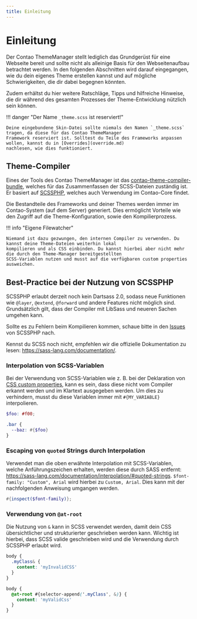 ```yaml
---
title: Einleitung
---
```


# Einleitung

Der Contao ThemeManager stellt lediglich das Grundgerüst für eine Webseite bereit und sollte nicht als alleinige Basis
für den Webseitenaufbau betrachtet werden. In den folgenden Abschnitten wird darauf eingegangen, wie du dein eigenes
Theme erstellen kannst und auf mögliche Schwierigkeiten, die dir dabei begegnen könnten.

Zudem erhältst du hier weitere Ratschläge, Tipps und hilfreiche Hinweise, die dir während des gesamten Prozesses der
Theme-Entwicklung nützlich sein können.

!!! danger "Der Name `_theme.scss` ist reserviert!"

    Deine eingebundene Skin-Datei sollte niemals den Namen `_theme.scss` tragen, da diese für das Contao ThemeManager
    Framework reserviert ist. Solltest du Teile des Frameworks anpassen wollen, kannst du in [Overrides](override.md)
    nachlesen, wie dies funktioniert.

## Theme-Compiler

Eines der Tools des Contao ThemeManager ist
das [contao-theme-compiler-bundle](https://github.com/oveleon/contao-theme-compiler-bundle), welches für das
Zusammenfassen der SCSS-Dateien zuständig ist. Er basiert auf [SCSSPHP](https://github.com/scssphp/scssphp), welches
auch Verwendung im Contao-Core findet.

Die Bestandteile des Frameworks und deiner Themes werden immer im Contao-System (auf dem Server) generiert. Dies
ermöglicht Vorteile wie den Zugriff auf die Theme-Konfiguration, sowie den Kompilierprozess.

!!! info "Eigene Filewatcher"

    Niemand ist dazu gezwungen, den internen Compiler zu verwenden. Du kannst deine Theme-Dateien weiterhin lokal
    kompilieren und als CSS einbinden. Du kannst hierbei aber nicht mehr die durch den Theme-Manager bereitgestellten
    SCSS-Variablen nutzen und musst auf die verfügbaren custom properties ausweichen.

## Best-Practice bei der Nutzung von SCSSPHP

SCSSPHP erlaubt derzeit noch kein Dartsass 2.0, sodass neue Funktionen wie `@layer`, `@extend`, `@forward` und andere
Features nicht möglich sind. Grundsätzlich gilt, dass der Compiler mit LibSass und neueren Sachen umgehen kann.

Sollte es zu Fehlern beim Kompilieren kommen, schaue bitte in den [Issues](https://github.com/scssphp/scssphp/issues)
von SCSSPHP nach.

Kennst du SCSS noch nicht, empfehlen wir die offizielle Dokumentation zu lesen: https://sass-lang.com/documentation/.

### Interpolation von SCSS-Variablen

Bei der Verwendung von SCSS-Variablen wie z. B. bei der Deklaration von
[CSS custom properties](https://developer.mozilla.org/en-US/docs/Web/CSS/Using_CSS_custom_properties), 
kann es sein, dass diese nicht vom Compiler erkannt werden und im Klartext ausgegeben werden.
Um dies zu verhindern, musst du diese Variablen immer mit `#{MY_VARIABLE}` interpolieren.

```scss
$foo: #f00;

.bar {
  --baz: #{$foo}
}
```

### Escaping von `quoted` Strings durch Interpolation

Verwendet man die oben erwähnte Interpolation mit SCSS-Variablen, welche Anführungszeichen erhalten, werden diese durch
SASS entfernt: https://sass-lang.com/documentation/interpolation/#quoted-strings. `$font-family: "Custom", Arial` wird
hierbei zu `Custom, Arial`. Dies kann mit der nachfolgenden Anweisung umgangen werden.
```scss
#{inspect($font-family)};
```

### Verwendung von `@at-root`

Die Nutzung von `&` kann in SCSS verwendet werden, damit dein CSS übersichtlicher und strukturierter geschrieben werden
kann. Wichtig ist hierbei, dass SCSS valide geschrieben wird und die Verwendung durch SCSSPHP erlaubt wird.

```scss title="Falsche Verwendung"
body {
  .myClass& {
    content: 'myInvalidCSS'
  }
}
```
```scss title="Valide Verwendung von @at-root"
body {
  @at-root #{selector-append('.myClass', &)} {
    content: 'myValidCss'
  }
}
```
